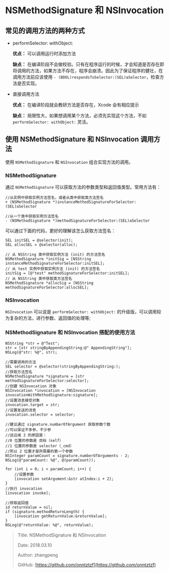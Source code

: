 # NSMethodSignature 和 NSInvocation

## 常见的调用方法的两种方式

* performSelector: withObject:

  **优点：** 可以调用运行时添加方法

  **缺点：** 在编译阶段不会做校验。只有在程序运行的时候，才会知道是否存在即将调用的方法，如果方法不存在，程序会崩溃。因此为了保证程序的健壮，在调用方法前应该使用 `- (BOOL)respondsToSelector:(SEL)aSelector`，检查方法是否实现。

* 直接调用方法

  **优点：** 在编译阶段就会教研方法是否存在，Xcode 会有相应提示

  **缺点：** 局限性大，如果想调用某个方法，必须先实现这个方法，不如 `performSelector: withObject:` 灵活。

## 使用 NSMethodSignature 和 NSInvocation 调用方法

使用 `NSMethodSignature` 和 `NSInvocation` 组合实现方法的调用。

### NSMethodSignature

通过 `NSMethodSignature` 可以获取方法的参数类型和返回值类型。常用方法有：

```text
//从实例中获取实例方法签名，或者从类中获取类方法签名
+ (NSMethodSignature *)instanceMethodSignatureForSelector:(SEL)aSelector

//从一个类中获取实例方法签名
- (NSMethodSignature *)methodSignatureForSelector:(SEL)aSelector
```

可以通过下面的代码，更好的理解该怎么获取方法签名：

```text
SEL initSEL = @selector(init);
SEL allocSEL = @selector(alloc);

// 从 NSString 类中获取实例方法 (init) 的方法签名
NSMethodSignature *initSig = [NSString instanceMethodSignatureForSelector:initSEL];
// 从 test 实例中获取实例方法 (init) 的方法签名
initSig = [@"test" methodSignatureForSelector:initSEL];
// 从 NSString 类中获取类方法签名
NSMethodSignature *allocSig = [NSString methodSignatureForSelector:allocSEL];
```

### NSInvocation

`NSInvocation` 可以说是 `performSelector: withObject:` 的升级版，可以调用较为复杂的方法，进行参数、返回值的处理等;

### NSMethodSignature 和 NSInvocation 搭配的使用方法

```text
NSString *str = @"Test";
str = [str stringByAppendingString:@" AppendingString"];
NSLog(@"str: %@", str);

//需要调用的方法
SEL selector = @selector(stringByAppendingString:);
//获取方法签名
NSMethodSignature *signature = [str methodSignatureForSelector:selector];
//创建 NSInvocation 对象
NSInvocation *invocation = [NSInvocation invocationWithMethodSignature:signature];
//设置消息接受对象
invocation.target = str;
//设置发送的消息
invocation.selector = selector;

//建议通过 signature.numberOfArgument 获取参数个数
//可以保证不多参，不少参
//这边减 2 的原因是：
//0 位置的参数是 目标（self）
//1 位置的参数是 selector（_cmd）
//所以 2 位置才是所需要的第一个参数
NSInteger paramCount = signature.numberOfArguments - 2;
NSLog(@"paramCount: %@", @(paramCount));

for (int i = 0; i < paramCount; i++) {
    //设置参数
    [invocation setArgument:&str atIndex:i + 2];
}
//执行 invocation
[invocation invoke];

//获取返回值
id returnValue = nil;
if (signature.methodReturnLength) {
    [invocation getReturnValue:&returnValue];
}
NSLog(@"returnValue: %@", returnValue);
```

> Title: NSMethodSignature 和 NSInvocation
>
> Date: 2018.03.10
>
> Author: zhangpeng
>
> GitHub: [https://github.com/onntztzf](https://github.com/onntztzf)
